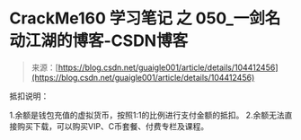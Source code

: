<!--yml
category: crackme160
date: 2022-04-27 18:16:06
-->

# CrackMe160 学习笔记 之 050_一剑名动江湖的博客-CSDN博客

> 来源：[https://blog.csdn.net/guaigle001/article/details/104412456](https://blog.csdn.net/guaigle001/article/details/104412456)

抵扣说明：

1.余额是钱包充值的虚拟货币，按照1:1的比例进行支付金额的抵扣。
2.余额无法直接购买下载，可以购买VIP、C币套餐、付费专栏及课程。
